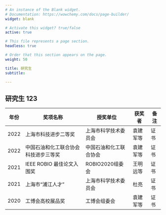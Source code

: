 ```yaml
---
# An instance of the Blank widget.
# Documentation: https://wowchemy.com/docs/page-builder/
widget: blank

# Activate this widget? true/false
active: true

# This file represents a page section.
headless: true

# Order that this section appears on the page.
weight: 50

title: 研究生
subtitle:

---
```



## 研究生 123


| 年份        | 奖项名称    | 授奖单位  | 获奖者   | 备注    | 
| ----------- | ----------- | --------- | --------- | --------- |
| 2022        | 上海市科技进步二等奖 | 上海市科学技术委员会 | 袁建军等 | 证书 |
| 2022        | 中国石油和化工联合协会科技进步三等奖 | 中国石油和化工联合协会 | 袁建军等 | 证书 |
| 2021        | IEEE ROBIO 最佳论文入围奖 | ROBIO2020组委会 | 王明远等 | 证书 |
| 2021        | 上海市“浦江人才” | 上海市科学技术委员会 | 杜亮 | 证书 |
| 2020        | 工博会高校展品奖 | 工博会组委会 | 袁建军等 | 证书 |

